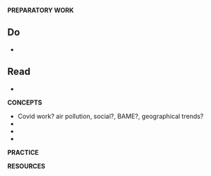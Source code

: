 **PREPARATORY WORK**

Do
-
-

Read
-
-

**CONCEPTS**

- Covid work? air pollution, social?, BAME?, geographical trends?
-
-
-


**PRACTICE**


**RESOURCES**
